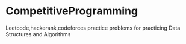 # CompetitiveProgramming
Leetcode,hackerank,codeforces practice problems for practicing Data Structures and Algorithms

